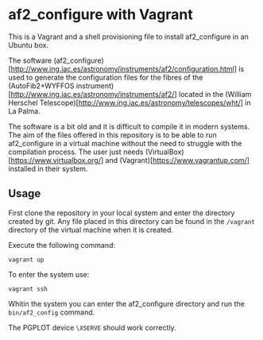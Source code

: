 af2_configure with Vagrant
==========================

This is a Vagrant and a shell provisioning file to install af2_configure in an
Ubuntu box.

The software 
(af2_configure)[http://www.ing.iac.es/astronomy/instruments/af2/configuration.html] 
is used to generate the configuration files for the fibres of the 
(AutoFib2+WYFFOS instrument)[http://www.ing.iac.es/astronomy/instruments/af2/]
located in the 
(William Herschel Telescope)[http://www.ing.iac.es/astronomy/telescopes/wht/] 
in La Palma.

The software is a bit old and it is difficult to compile it in modern systems. 
The aim of the files offered in this repository is to be able to run 
af2_configure in a virtual machine without the need to struggle with the 
compilation process. The user just needs 
(VirtualBox)[https://www.virtualbox.org/] and 
(Vagrant)[https://www.vagrantup.com/] installed in their system.

Usage
-----

First clone the repository in your local system and enter the directory created
by git. Any file placed in this directory can be found in the ```/vagrant``` 
directory of the virtual machine when it is created.

Execute the following command:
```
vagrant up
```

To enter the system use:
```
vagrant ssh
```

Whitin the system you can enter the af2_configure directory and run the 
```bin/af2_config``` command.

The PGPLOT device ```\XSERVE``` should work correctly.
